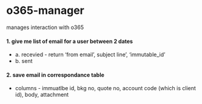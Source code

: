 # o365-manager
manages interaction with o365

#### 1. give me list of email for a user between 2 dates
- a. recevied - return ‘from email’, subject line’, ‘immutable_id’
- b. sent
#### 2. save email in correspondance table
- columns - immuatlbe id, bkg no, quote no, account code (which is client id), body, attachment



